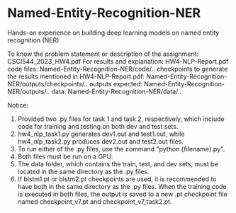 # Named-Entity-Recognition-NER
Hands-on experience on building deep learning models on named entity recognition (NER)

To know the problem statement or description of the assignment: CSCI544_2023_HW4.pdf
For results and explanation: HW4-NLP-Report.pdf
code files: Named-Entity-Recognition-NER/code/..
checkpoints to generate the results mentioned in HW4-NLP-Report.pdf: Named-Entity-Recognition-NER/outputs/checkpoints/..
outputs expected: Named-Entity-Recognition-NER/outputs/..
data: Named-Entity-Recognition-NER/data/..

Notice:

1. Provided two .py files for task 1 and task 2, respectively, which include code for training and testing on both dev and test sets. 
2. hw4_nlp_task1.py generates dev1.out and test1.out, while hw4_nlp_task2.py produces dev2.out and test2.out files.
3. To run either of the .py files, use the command "python {filename}.py".
4. Both files must be run on a GPU.
5. The data folder, which contains the train, test, and dev sets, must be located in the same directory as the .py files.
6. If blstm1.pt or blstm2.pt checkpoints are used, it is recommended to have both in the same directory as the .py files. When the training code is executed in both files, the output is saved to a new .pt checkpoint file named checkpoint_v7.pt and checkpoint_v7_task2.pt.

